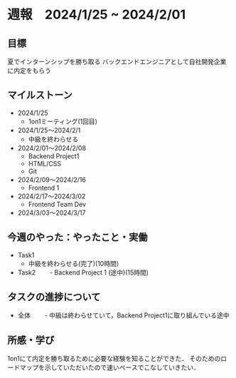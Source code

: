 # 週報　2024/1/25 ~ 2024/2/01

## 目標
夏でインターンシップを勝ち取る
バックエンドエンジニアとして自社開発企業に内定をもらう

## マイルストーン
- 2024/1/25
    - 1on1ミーティング(1回目)
- 2024/1/25〜2024/2/1
    - 中級を終わらせる
- 2024/2/01〜2024/2/08
    - Backend Project1
    - HTML/CSS
    - Git
- 2024/2/09〜2024/2/16
    - Frontend 1
- 2024/2/17～2024/3/02
    - Frontend Team Dev
- 2024/3/03～2024/3/17

## 今週のやった：やったこと・実働
- Task1
    - 中級を終わらせる(完了)(10時間)
- Task2
　　- Backend Project 1 (途中)(15時間)

## タスクの進捗について
- 全体
　　- 中級は終わらせていて，Backend Project1に取り組んでいる途中
## 所感・学び
1on1にて内定を勝ち取るために必要な経験を知ることができた．
そのためのロードマップを示していただいたので速いペースでこなしていきたい．



